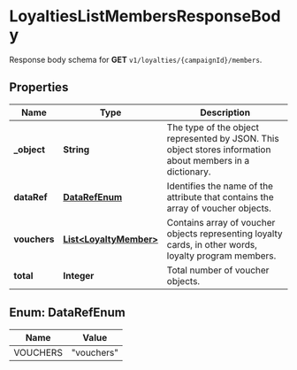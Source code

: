 

# LoyaltiesListMembersResponseBody

Response body schema for **GET** `v1/loyalties/{campaignId}/members`.

## Properties

| Name | Type | Description |
|------------ | ------------- | ------------- |
|**_object** | **String** | The type of the object represented by JSON. This object stores information about members in a dictionary. |
|**dataRef** | [**DataRefEnum**](#DataRefEnum) | Identifies the name of the attribute that contains the array of voucher objects. |
|**vouchers** | [**List&lt;LoyaltyMember&gt;**](LoyaltyMember.md) | Contains array of voucher objects representing loyalty cards, in other words, loyalty program members. |
|**total** | **Integer** | Total number of voucher objects. |



## Enum: DataRefEnum

| Name | Value |
|---- | -----|
| VOUCHERS | &quot;vouchers&quot; |



